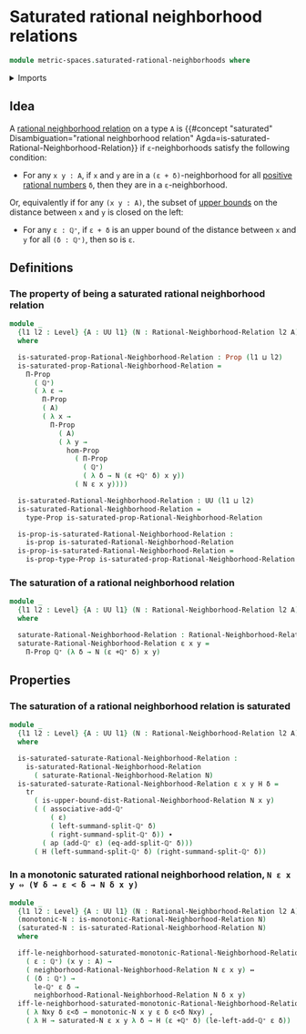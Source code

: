 # Saturated rational neighborhood relations

```agda
module metric-spaces.saturated-rational-neighborhoods where
```

<details><summary>Imports</summary>

```agda
open import elementary-number-theory.addition-rational-numbers
open import elementary-number-theory.positive-rational-numbers
open import elementary-number-theory.strict-inequality-rational-numbers

open import foundation.action-on-identifications-functions
open import foundation.binary-relations
open import foundation.dependent-pair-types
open import foundation.equivalences
open import foundation.function-extensionality
open import foundation.function-types
open import foundation.fundamental-theorem-of-identity-types
open import foundation.identity-types
open import foundation.logical-equivalences
open import foundation.propositional-extensionality
open import foundation.propositions
open import foundation.sets
open import foundation.subtypes
open import foundation.torsorial-type-families
open import foundation.transport-along-identifications
open import foundation.univalence
open import foundation.universe-levels

open import metric-spaces.monotonic-rational-neighborhoods
open import metric-spaces.rational-neighborhoods
```

</details>

## Idea

A [rational neighborhood relation](metric-spaces.rational-neighborhoods.md) on a
type `A` is
{{#concept "saturated" Disambiguation="rational neighborhood relation" Agda=is-saturated-Rational-Neighborhood-Relation}}
if `ε`-neighborhoods satisfy the following condition:

- For any `x y : A`, if `x` and `y` are in a `(ε + δ)`-neighborhood for all
  [positive rational numbers](elementary-number-theory.positive-rational-numbers.md)
  `δ`, then they are in a `ε`-neighborhood.

Or, equivalently if for any `(x y : A)`, the subset of
[upper bounds](metric-spaces.rational-neighborhoods.md) on the distance between
`x` and `y` is closed on the left:

- For any `ε : ℚ⁺`, if `ε + δ` is an upper bound of the distance between `x` and
  `y` for all `(δ : ℚ⁺)`, then so is `ε`.

## Definitions

### The property of being a saturated rational neighborhood relation

```agda
module _
  {l1 l2 : Level} {A : UU l1} (N : Rational-Neighborhood-Relation l2 A)
  where

  is-saturated-prop-Rational-Neighborhood-Relation : Prop (l1 ⊔ l2)
  is-saturated-prop-Rational-Neighborhood-Relation =
    Π-Prop
      ( ℚ⁺)
      ( λ ε →
        Π-Prop
        ( A)
        ( λ x →
          Π-Prop
            ( A)
            ( λ y →
              hom-Prop
                ( Π-Prop
                  ( ℚ⁺)
                  ( λ δ → N (ε +ℚ⁺ δ) x y))
                ( N ε x y))))

  is-saturated-Rational-Neighborhood-Relation : UU (l1 ⊔ l2)
  is-saturated-Rational-Neighborhood-Relation =
    type-Prop is-saturated-prop-Rational-Neighborhood-Relation

  is-prop-is-saturated-Rational-Neighborhood-Relation :
    is-prop is-saturated-Rational-Neighborhood-Relation
  is-prop-is-saturated-Rational-Neighborhood-Relation =
    is-prop-type-Prop is-saturated-prop-Rational-Neighborhood-Relation
```

### The saturation of a rational neighborhood relation

```agda
module _
  {l1 l2 : Level} {A : UU l1} (N : Rational-Neighborhood-Relation l2 A)
  where

  saturate-Rational-Neighborhood-Relation : Rational-Neighborhood-Relation l2 A
  saturate-Rational-Neighborhood-Relation ε x y =
    Π-Prop ℚ⁺ (λ δ → N (ε +ℚ⁺ δ) x y)
```

## Properties

### The saturation of a rational neighborhood relation is saturated

```agda
module _
  {l1 l2 : Level} {A : UU l1} (N : Rational-Neighborhood-Relation l2 A)
  where

  is-saturated-saturate-Rational-Neighborhood-Relation :
    is-saturated-Rational-Neighborhood-Relation
      ( saturate-Rational-Neighborhood-Relation N)
  is-saturated-saturate-Rational-Neighborhood-Relation ε x y H δ =
    tr
      ( is-upper-bound-dist-Rational-Neighborhood-Relation N x y)
      ( ( associative-add-ℚ⁺
          ( ε)
          ( left-summand-split-ℚ⁺ δ)
          ( right-summand-split-ℚ⁺ δ)) ∙
        ( ap (add-ℚ⁺ ε) (eq-add-split-ℚ⁺ δ)))
      ( H (left-summand-split-ℚ⁺ δ) (right-summand-split-ℚ⁺ δ))
```

### In a monotonic saturated rational neighborhood relation, `N ε x y ⇔ (∀ δ → ε < δ → N δ x y)`

```agda
module _
  {l1 l2 : Level} {A : UU l1} (N : Rational-Neighborhood-Relation l2 A)
  (monotonic-N : is-monotonic-Rational-Neighborhood-Relation N)
  (saturated-N : is-saturated-Rational-Neighborhood-Relation N)
  where

  iff-le-neighborhood-saturated-monotonic-Rational-Neighborhood-Relation :
    ( ε : ℚ⁺) (x y : A) →
    ( neighborhood-Rational-Neighborhood-Relation N ε x y) ↔
    ( (δ : ℚ⁺) →
      le-ℚ⁺ ε δ →
      neighborhood-Rational-Neighborhood-Relation N δ x y)
  iff-le-neighborhood-saturated-monotonic-Rational-Neighborhood-Relation ε x y =
    ( λ Nxy δ ε<δ → monotonic-N x y ε δ ε<δ Nxy) ,
    ( λ H → saturated-N ε x y λ δ → H (ε +ℚ⁺ δ) (le-left-add-ℚ⁺ ε δ))
```
